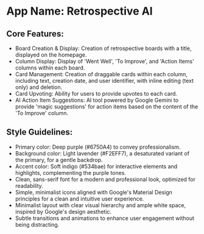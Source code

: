 # **App Name**: Retrospective AI

## Core Features:

- Board Creation & Display: Creation of retrospective boards with a title, displayed on the homepage.
- Column Display: Display of 'Went Well', 'To Improve', and 'Action Items' columns within each board.
- Card Management: Creation of draggable cards within each column, including text, creation date, and user identifier, with inline editing (text only) and deletion.
- Card Upvoting: Ability for users to provide upvotes to each card.
- AI Action Item Suggestions: AI tool powered by Google Gemini to provide 'magic suggestions' for action items based on the content of the 'To Improve' column.

## Style Guidelines:

- Primary color: Deep purple (#6750A4) to convey professionalism.
- Background color: Light lavender (#F2EFF7), a desaturated variant of the primary, for a gentle backdrop.
- Accent color: Soft indigo (#534bae) for interactive elements and highlights, complementing the purple tones.
- Clean, sans-serif font for a modern and professional look, optimized for readability.
- Simple, minimalist icons aligned with Google's Material Design principles for a clean and intuitive user experience.
- Minimalist layout with clear visual hierarchy and ample white space, inspired by Google's design aesthetic.
- Subtle transitions and animations to enhance user engagement without being distracting.